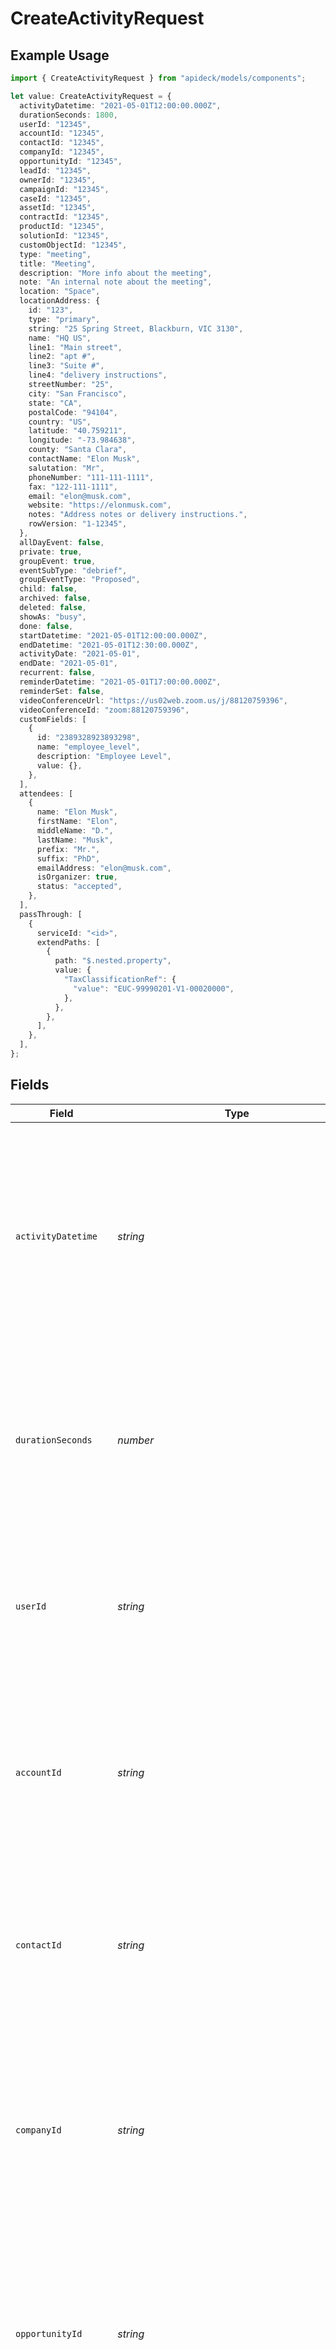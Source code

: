 # CreateActivityRequest

## Example Usage

```typescript
import { CreateActivityRequest } from "apideck/models/components";

let value: CreateActivityRequest = {
  activityDatetime: "2021-05-01T12:00:00.000Z",
  durationSeconds: 1800,
  userId: "12345",
  accountId: "12345",
  contactId: "12345",
  companyId: "12345",
  opportunityId: "12345",
  leadId: "12345",
  ownerId: "12345",
  campaignId: "12345",
  caseId: "12345",
  assetId: "12345",
  contractId: "12345",
  productId: "12345",
  solutionId: "12345",
  customObjectId: "12345",
  type: "meeting",
  title: "Meeting",
  description: "More info about the meeting",
  note: "An internal note about the meeting",
  location: "Space",
  locationAddress: {
    id: "123",
    type: "primary",
    string: "25 Spring Street, Blackburn, VIC 3130",
    name: "HQ US",
    line1: "Main street",
    line2: "apt #",
    line3: "Suite #",
    line4: "delivery instructions",
    streetNumber: "25",
    city: "San Francisco",
    state: "CA",
    postalCode: "94104",
    country: "US",
    latitude: "40.759211",
    longitude: "-73.984638",
    county: "Santa Clara",
    contactName: "Elon Musk",
    salutation: "Mr",
    phoneNumber: "111-111-1111",
    fax: "122-111-1111",
    email: "elon@musk.com",
    website: "https://elonmusk.com",
    notes: "Address notes or delivery instructions.",
    rowVersion: "1-12345",
  },
  allDayEvent: false,
  private: true,
  groupEvent: true,
  eventSubType: "debrief",
  groupEventType: "Proposed",
  child: false,
  archived: false,
  deleted: false,
  showAs: "busy",
  done: false,
  startDatetime: "2021-05-01T12:00:00.000Z",
  endDatetime: "2021-05-01T12:30:00.000Z",
  activityDate: "2021-05-01",
  endDate: "2021-05-01",
  recurrent: false,
  reminderDatetime: "2021-05-01T17:00:00.000Z",
  reminderSet: false,
  videoConferenceUrl: "https://us02web.zoom.us/j/88120759396",
  videoConferenceId: "zoom:88120759396",
  customFields: [
    {
      id: "2389328923893298",
      name: "employee_level",
      description: "Employee Level",
      value: {},
    },
  ],
  attendees: [
    {
      name: "Elon Musk",
      firstName: "Elon",
      middleName: "D.",
      lastName: "Musk",
      prefix: "Mr.",
      suffix: "PhD",
      emailAddress: "elon@musk.com",
      isOrganizer: true,
      status: "accepted",
    },
  ],
  passThrough: [
    {
      serviceId: "<id>",
      extendPaths: [
        {
          path: "$.nested.property",
          value: {
            "TaxClassificationRef": {
              "value": "EUC-99990201-V1-00020000",
            },
          },
        },
      ],
    },
  ],
};
```

## Fields

| Field                                                                                                                                                                                                                                                                                                                                                           | Type                                                                                                                                                                                                                                                                                                                                                            | Required                                                                                                                                                                                                                                                                                                                                                        | Description                                                                                                                                                                                                                                                                                                                                                     | Example                                                                                                                                                                                                                                                                                                                                                         |
| --------------------------------------------------------------------------------------------------------------------------------------------------------------------------------------------------------------------------------------------------------------------------------------------------------------------------------------------------------------- | --------------------------------------------------------------------------------------------------------------------------------------------------------------------------------------------------------------------------------------------------------------------------------------------------------------------------------------------------------------- | --------------------------------------------------------------------------------------------------------------------------------------------------------------------------------------------------------------------------------------------------------------------------------------------------------------------------------------------------------------- | --------------------------------------------------------------------------------------------------------------------------------------------------------------------------------------------------------------------------------------------------------------------------------------------------------------------------------------------------------------- | --------------------------------------------------------------------------------------------------------------------------------------------------------------------------------------------------------------------------------------------------------------------------------------------------------------------------------------------------------------- |
| `activityDatetime`                                                                                                                                                                                                                                                                                                                                              | *string*                                                                                                                                                                                                                                                                                                                                                        | :heavy_minus_sign:                                                                                                                                                                                                                                                                                                                                              | Specifies the exact date and time when the activity is scheduled to occur or has occurred. This property should be formatted as an ISO 8601 string (e.g., '2023-10-15T13:45:30Z') to ensure proper parsing and consistency across systems. It helps in organizing and tracking activities chronologically within the CRM.                                       | 2021-05-01T12:00:00.000Z                                                                                                                                                                                                                                                                                                                                        |
| `durationSeconds`                                                                                                                                                                                                                                                                                                                                               | *number*                                                                                                                                                                                                                                                                                                                                                        | :heavy_minus_sign:                                                                                                                                                                                                                                                                                                                                              | Indicates the total time span of the activity in seconds. This integer value helps in calculating the length of the activity for scheduling and reporting purposes. It is optional but useful for time management and analytics within the CRM.                                                                                                                 | 1800                                                                                                                                                                                                                                                                                                                                                            |
| `userId`                                                                                                                                                                                                                                                                                                                                                        | *string*                                                                                                                                                                                                                                                                                                                                                        | :heavy_minus_sign:                                                                                                                                                                                                                                                                                                                                              | Represents the unique identifier of the user associated with the activity. This string should correspond to a valid user ID within the CRM system, linking the activity to a specific user for accountability and tracking purposes.                                                                                                                            | 12345                                                                                                                                                                                                                                                                                                                                                           |
| `accountId`                                                                                                                                                                                                                                                                                                                                                     | *string*                                                                                                                                                                                                                                                                                                                                                        | :heavy_minus_sign:                                                                                                                                                                                                                                                                                                                                              | Denotes the unique identifier of the account related to the activity. This string should match an existing account ID in the CRM, facilitating the association of the activity with a particular customer account for better organization and retrieval.                                                                                                        | 12345                                                                                                                                                                                                                                                                                                                                                           |
| `contactId`                                                                                                                                                                                                                                                                                                                                                     | *string*                                                                                                                                                                                                                                                                                                                                                        | :heavy_minus_sign:                                                                                                                                                                                                                                                                                                                                              | Identifies the unique ID of the contact involved in the activity. This string should be a valid contact ID within the CRM, ensuring that the activity is correctly linked to a specific contact for detailed interaction history and follow-up actions.                                                                                                         | 12345                                                                                                                                                                                                                                                                                                                                                           |
| `companyId`                                                                                                                                                                                                                                                                                                                                                     | *string*                                                                                                                                                                                                                                                                                                                                                        | :heavy_minus_sign:                                                                                                                                                                                                                                                                                                                                              | The unique identifier for the company associated with this activity. This ID helps link the activity to a specific company within the CRM, facilitating organized tracking and management of company-related interactions. It should be a valid string that corresponds to an existing company record in the CRM.                                               | 12345                                                                                                                                                                                                                                                                                                                                                           |
| `opportunityId`                                                                                                                                                                                                                                                                                                                                                 | *string*                                                                                                                                                                                                                                                                                                                                                        | :heavy_minus_sign:                                                                                                                                                                                                                                                                                                                                              | The unique identifier for the opportunity linked to this activity. This property allows the activity to be associated with a specific sales opportunity, aiding in the tracking of progress and interactions related to potential deals. Ensure this ID matches an existing opportunity record in the CRM.                                                      | 12345                                                                                                                                                                                                                                                                                                                                                           |
| `leadId`                                                                                                                                                                                                                                                                                                                                                        | *string*                                                                                                                                                                                                                                                                                                                                                        | :heavy_minus_sign:                                                                                                                                                                                                                                                                                                                                              | The unique identifier for the lead connected to this activity. Use this property to associate the activity with a particular lead, which helps in managing and monitoring interactions with potential customers. The ID should be a valid string that corresponds to an existing lead record in the CRM.                                                        | 12345                                                                                                                                                                                                                                                                                                                                                           |
| `ownerId`                                                                                                                                                                                                                                                                                                                                                       | *string*                                                                                                                                                                                                                                                                                                                                                        | :heavy_minus_sign:                                                                                                                                                                                                                                                                                                                                              | The unique identifier for the user who owns or is responsible for this activity. This property is used to assign the activity to a specific user, ensuring accountability and proper management of tasks within the CRM. The ID should be a valid string that matches an existing user record.                                                                  | 12345                                                                                                                                                                                                                                                                                                                                                           |
| `campaignId`                                                                                                                                                                                                                                                                                                                                                    | *string*                                                                                                                                                                                                                                                                                                                                                        | :heavy_minus_sign:                                                                                                                                                                                                                                                                                                                                              | The unique identifier for the marketing campaign associated with this activity. This property links the activity to a specific campaign, enabling tracking of campaign-related tasks and interactions. Ensure this ID corresponds to an existing campaign record in the CRM.                                                                                    | 12345                                                                                                                                                                                                                                                                                                                                                           |
| `caseId`                                                                                                                                                                                                                                                                                                                                                        | *string*                                                                                                                                                                                                                                                                                                                                                        | :heavy_minus_sign:                                                                                                                                                                                                                                                                                                                                              | The unique identifier of the case associated with this activity. This property links the activity to a specific case within the CRM, allowing for organized tracking and management of case-related tasks. It should be a valid string that corresponds to an existing case ID in the system.                                                                   | 12345                                                                                                                                                                                                                                                                                                                                                           |
| `assetId`                                                                                                                                                                                                                                                                                                                                                       | *string*                                                                                                                                                                                                                                                                                                                                                        | :heavy_minus_sign:                                                                                                                                                                                                                                                                                                                                              | The unique identifier of the asset associated with this activity. Use this property to connect the activity to a particular asset, facilitating asset management and tracking within the CRM. Ensure the asset ID is a valid string that matches an existing asset in the database.                                                                             | 12345                                                                                                                                                                                                                                                                                                                                                           |
| `contractId`                                                                                                                                                                                                                                                                                                                                                    | *string*                                                                                                                                                                                                                                                                                                                                                        | :heavy_minus_sign:                                                                                                                                                                                                                                                                                                                                              | The unique identifier of the contract related to this activity. This property is used to associate the activity with a specific contract, aiding in the management of contract-related tasks and interactions. The contract ID should be a valid string that corresponds to an existing contract in the CRM.                                                    | 12345                                                                                                                                                                                                                                                                                                                                                           |
| `productId`                                                                                                                                                                                                                                                                                                                                                     | *string*                                                                                                                                                                                                                                                                                                                                                        | :heavy_minus_sign:                                                                                                                                                                                                                                                                                                                                              | The unique identifier of the product associated with this activity. This property links the activity to a specific product, which is useful for tracking product-related interactions and tasks. Ensure the product ID is a valid string that matches an existing product in the system.                                                                        | 12345                                                                                                                                                                                                                                                                                                                                                           |
| `solutionId`                                                                                                                                                                                                                                                                                                                                                    | *string*                                                                                                                                                                                                                                                                                                                                                        | :heavy_minus_sign:                                                                                                                                                                                                                                                                                                                                              | The unique identifier of the solution related to this activity. Use this property to associate the activity with a particular solution, which helps in managing solution-specific tasks and customer interactions. The solution ID should be a valid string that corresponds to an existing solution in the CRM.                                                | 12345                                                                                                                                                                                                                                                                                                                                                           |
| `customObjectId`                                                                                                                                                                                                                                                                                                                                                | *string*                                                                                                                                                                                                                                                                                                                                                        | :heavy_minus_sign:                                                                                                                                                                                                                                                                                                                                              | The unique identifier for a custom object associated with the activity. This ID links the activity to a specific custom object within the CRM, allowing for tailored tracking and management. If provided, it must be a valid string that corresponds to an existing custom object ID in the system.                                                            | 12345                                                                                                                                                                                                                                                                                                                                                           |
| `type`                                                                                                                                                                                                                                                                                                                                                          | [components.CreateActivityRequestType](../../models/components/createactivityrequesttype.md)                                                                                                                                                                                                                                                                    | :heavy_check_mark:                                                                                                                                                                                                                                                                                                                                              | Specifies the category or nature of the activity, such as 'call', 'meeting', or 'task'. This field is mandatory and helps in classifying the activity for better organization and retrieval within the CRM. The value must be a valid string representing one of the predefined activity types supported by the system.                                         | meeting                                                                                                                                                                                                                                                                                                                                                         |
| `title`                                                                                                                                                                                                                                                                                                                                                         | *string*                                                                                                                                                                                                                                                                                                                                                        | :heavy_minus_sign:                                                                                                                                                                                                                                                                                                                                              | A brief, descriptive title for the activity that summarizes its purpose or content. This optional field aids in quickly identifying the activity in lists and overviews. If included, it should be a concise string that effectively conveys the essence of the activity.                                                                                       | Meeting                                                                                                                                                                                                                                                                                                                                                         |
| `description`                                                                                                                                                                                                                                                                                                                                                   | *string*                                                                                                                                                                                                                                                                                                                                                        | :heavy_minus_sign:                                                                                                                                                                                                                                                                                                                                              | A detailed explanation of the activity's purpose, context, and any relevant details. This optional field provides additional context and information that can be useful for users reviewing the activity. It should be a clear and informative string that enhances understanding of the activity's role within the CRM.                                        | More info about the meeting                                                                                                                                                                                                                                                                                                                                     |
| `note`                                                                                                                                                                                                                                                                                                                                                          | *string*                                                                                                                                                                                                                                                                                                                                                        | :heavy_minus_sign:                                                                                                                                                                                                                                                                                                                                              | An internal note for additional context or remarks about the activity, visible only to CRM users. This optional field is intended for internal communication and documentation purposes. If used, it should be a string that succinctly captures any extra information or observations related to the activity.                                                 | An internal note about the meeting                                                                                                                                                                                                                                                                                                                              |
| `location`                                                                                                                                                                                                                                                                                                                                                      | *string*                                                                                                                                                                                                                                                                                                                                                        | :heavy_minus_sign:                                                                                                                                                                                                                                                                                                                                              | Specifies the venue or place where the activity will occur. This field is optional and can be left empty if the activity does not have a physical location. It helps in organizing and managing activities by providing a geographical context.                                                                                                                 | Space                                                                                                                                                                                                                                                                                                                                                           |
| `locationAddress`                                                                                                                                                                                                                                                                                                                                               | [components.LocationAddress](../../models/components/locationaddress.md)                                                                                                                                                                                                                                                                                        | :heavy_minus_sign:                                                                                                                                                                                                                                                                                                                                              | An object containing detailed address information for the activity's location. This is optional and should be used when a structured address is necessary for the activity. It enhances the location data by providing specific address components.                                                                                                             |                                                                                                                                                                                                                                                                                                                                                                 |
| `allDayEvent`                                                                                                                                                                                                                                                                                                                                                   | *boolean*                                                                                                                                                                                                                                                                                                                                                       | :heavy_minus_sign:                                                                                                                                                                                                                                                                                                                                              | Indicates whether the activity spans the entire day. Set this property to true if the activity does not have specific start and end times, allowing it to be displayed as an all-day event in the CRM calendar.                                                                                                                                                 | false                                                                                                                                                                                                                                                                                                                                                           |
| `private`                                                                                                                                                                                                                                                                                                                                                       | *boolean*                                                                                                                                                                                                                                                                                                                                                       | :heavy_minus_sign:                                                                                                                                                                                                                                                                                                                                              | Determines if the activity is visible only to the creator or specific users. Set to true to restrict access and maintain confidentiality of the activity details within the CRM system.                                                                                                                                                                         | true                                                                                                                                                                                                                                                                                                                                                            |
| `groupEvent`                                                                                                                                                                                                                                                                                                                                                    | *boolean*                                                                                                                                                                                                                                                                                                                                                       | :heavy_minus_sign:                                                                                                                                                                                                                                                                                                                                              | Specifies if the activity involves multiple participants. Use this property to categorize the activity as a group event, which may require additional coordination and resources.                                                                                                                                                                               | true                                                                                                                                                                                                                                                                                                                                                            |
| `eventSubType`                                                                                                                                                                                                                                                                                                                                                  | *string*                                                                                                                                                                                                                                                                                                                                                        | :heavy_minus_sign:                                                                                                                                                                                                                                                                                                                                              | Defines the specific subtype of the group event, providing additional context and categorization. This property helps in organizing and filtering events based on their unique characteristics within the CRM.                                                                                                                                                  | debrief                                                                                                                                                                                                                                                                                                                                                         |
| `groupEventType`                                                                                                                                                                                                                                                                                                                                                | *string*                                                                                                                                                                                                                                                                                                                                                        | :heavy_minus_sign:                                                                                                                                                                                                                                                                                                                                              | Specifies the category or nature of the group event associated with the activity. This helps in organizing and filtering activities based on event types within the CRM. Accepts any string value that represents a valid event type.                                                                                                                           | Proposed                                                                                                                                                                                                                                                                                                                                                        |
| `child`                                                                                                                                                                                                                                                                                                                                                         | *boolean*                                                                                                                                                                                                                                                                                                                                                       | :heavy_minus_sign:                                                                                                                                                                                                                                                                                                                                              | Indicates if the activity is a subordinate or dependent task of another primary activity. Useful for structuring activities hierarchically within the CRM. Accepts a boolean value: true if it is a child activity, false otherwise.                                                                                                                            | false                                                                                                                                                                                                                                                                                                                                                           |
| `archived`                                                                                                                                                                                                                                                                                                                                                      | *boolean*                                                                                                                                                                                                                                                                                                                                                       | :heavy_minus_sign:                                                                                                                                                                                                                                                                                                                                              | Determines whether the activity is stored in an archived state, making it inactive but retrievable for historical reference. This property accepts a boolean value: true if archived, false if active.                                                                                                                                                          | false                                                                                                                                                                                                                                                                                                                                                           |
| `deleted`                                                                                                                                                                                                                                                                                                                                                       | *boolean*                                                                                                                                                                                                                                                                                                                                                       | :heavy_minus_sign:                                                                                                                                                                                                                                                                                                                                              | Specifies if the activity has been marked as deleted, which typically hides it from active views but may still be recoverable. Accepts a boolean value: true if the activity is deleted, false otherwise.                                                                                                                                                       | false                                                                                                                                                                                                                                                                                                                                                           |
| `showAs`                                                                                                                                                                                                                                                                                                                                                        | [components.ShowAs](../../models/components/showas.md)                                                                                                                                                                                                                                                                                                          | :heavy_minus_sign:                                                                                                                                                                                                                                                                                                                                              | Defines the display status of the activity, such as 'busy', 'free', or other custom states. This property helps in managing visibility and scheduling within the CRM. Accepts any string that represents a valid display status.                                                                                                                                | busy                                                                                                                                                                                                                                                                                                                                                            |
| `done`                                                                                                                                                                                                                                                                                                                                                          | *boolean*                                                                                                                                                                                                                                                                                                                                                       | :heavy_minus_sign:                                                                                                                                                                                                                                                                                                                                              | Indicates whether the activity has been completed. This property helps in tracking the status of the activity within the CRM system. It accepts a boolean value: `true` if the activity is completed, and `false` otherwise.                                                                                                                                    | false                                                                                                                                                                                                                                                                                                                                                           |
| `startDatetime`                                                                                                                                                                                                                                                                                                                                                 | *string*                                                                                                                                                                                                                                                                                                                                                        | :heavy_minus_sign:                                                                                                                                                                                                                                                                                                                                              | Specifies the start date and time for the activity in ISO 8601 format (e.g., '2023-10-05T14:48:00.000Z'). This property is crucial for scheduling and organizing activities within the CRM, ensuring that all tasks are initiated at the correct time.                                                                                                          | 2021-05-01T12:00:00.000Z                                                                                                                                                                                                                                                                                                                                        |
| `endDatetime`                                                                                                                                                                                                                                                                                                                                                   | *string*                                                                                                                                                                                                                                                                                                                                                        | :heavy_minus_sign:                                                                                                                                                                                                                                                                                                                                              | Defines the end date and time for the activity, formatted in ISO 8601 (e.g., '2023-10-05T16:48:00.000Z'). This property is used to determine the duration and completion time of the activity, aiding in time management and reporting within the CRM.                                                                                                          | 2021-05-01T12:30:00.000Z                                                                                                                                                                                                                                                                                                                                        |
| `activityDate`                                                                                                                                                                                                                                                                                                                                                  | *string*                                                                                                                                                                                                                                                                                                                                                        | :heavy_minus_sign:                                                                                                                                                                                                                                                                                                                                              | Represents the specific date on which the activity is scheduled to occur, formatted as a date string (e.g., '2023-10-05'). This property is essential for daily planning and ensures that activities are logged on the correct day within the CRM system.                                                                                                       | 2021-05-01                                                                                                                                                                                                                                                                                                                                                      |
| `endDate`                                                                                                                                                                                                                                                                                                                                                       | *string*                                                                                                                                                                                                                                                                                                                                                        | :heavy_minus_sign:                                                                                                                                                                                                                                                                                                                                              | Indicates the final date by which the activity should be completed, formatted as a date string (e.g., '2023-10-05'). This property helps in setting deadlines and ensuring timely completion of activities within the CRM.                                                                                                                                      | 2021-05-01                                                                                                                                                                                                                                                                                                                                                      |
| `recurrent`                                                                                                                                                                                                                                                                                                                                                     | *boolean*                                                                                                                                                                                                                                                                                                                                                       | :heavy_minus_sign:                                                                                                                                                                                                                                                                                                                                              | Indicates whether the activity is set to repeat at regular intervals. This property is optional and should be set to true if the activity needs to recur, otherwise false. It helps in automating repetitive tasks within the CRM system.                                                                                                                       | false                                                                                                                                                                                                                                                                                                                                                           |
| `reminderDatetime`                                                                                                                                                                                                                                                                                                                                              | *string*                                                                                                                                                                                                                                                                                                                                                        | :heavy_minus_sign:                                                                                                                                                                                                                                                                                                                                              | Specifies the date and time when a reminder for the activity should be triggered. This optional property must be in ISO 8601 format (e.g., '2023-10-15T14:30:00Z') to ensure proper scheduling and timezone handling. It is used to alert users about upcoming activities.                                                                                      | 2021-05-01T17:00:00.000Z                                                                                                                                                                                                                                                                                                                                        |
| `reminderSet`                                                                                                                                                                                                                                                                                                                                                   | *boolean*                                                                                                                                                                                                                                                                                                                                                       | :heavy_minus_sign:                                                                                                                                                                                                                                                                                                                                              | Determines if a reminder is configured for the activity. This optional property should be true if a reminder is needed, otherwise false. It ensures users are notified about the activity at the specified reminder time.                                                                                                                                       | false                                                                                                                                                                                                                                                                                                                                                           |
| `videoConferenceUrl`                                                                                                                                                                                                                                                                                                                                            | *string*                                                                                                                                                                                                                                                                                                                                                        | :heavy_minus_sign:                                                                                                                                                                                                                                                                                                                                              | The URL link to join the video conference associated with the activity. This optional property should be a valid URL format and is used to facilitate virtual meetings directly from the CRM system.                                                                                                                                                            | https://us02web.zoom.us/j/88120759396                                                                                                                                                                                                                                                                                                                           |
| `videoConferenceId`                                                                                                                                                                                                                                                                                                                                             | *string*                                                                                                                                                                                                                                                                                                                                                        | :heavy_minus_sign:                                                                                                                                                                                                                                                                                                                                              | A unique identifier for the video conference session linked to the activity. This optional property helps in managing and referencing specific video conference sessions within the CRM. It should be a valid string that corresponds to the video conferencing service used.                                                                                   | zoom:88120759396                                                                                                                                                                                                                                                                                                                                                |
| `customFields`                                                                                                                                                                                                                                                                                                                                                  | [components.CreateActivityRequestCustomFields](../../models/components/createactivityrequestcustomfields.md)[]                                                                                                                                                                                                                                                  | :heavy_minus_sign:                                                                                                                                                                                                                                                                                                                                              | An array of custom fields associated with the activity, allowing for additional metadata to be stored. Each entry in the array should conform to the structure defined for custom fields, enabling flexible data extension beyond standard fields.                                                                                                              |                                                                                                                                                                                                                                                                                                                                                                 |
| `attendees`                                                                                                                                                                                                                                                                                                                                                     | [components.CreateActivityRequestAttendees](../../models/components/createactivityrequestattendees.md)[]                                                                                                                                                                                                                                                        | :heavy_minus_sign:                                                                                                                                                                                                                                                                                                                                              | An array of attendee objects representing individuals involved in the activity. Each object should contain detailed information about the attendee, such as their name and contact details. This property is optional but can be used to track who is participating in the activity.                                                                            |                                                                                                                                                                                                                                                                                                                                                                 |
| `passThrough`                                                                                                                                                                                                                                                                                                                                                   | [components.CreateActivityRequestPassThrough](../../models/components/createactivityrequestpassthrough.md)[]                                                                                                                                                                                                                                                    | :heavy_minus_sign:                                                                                                                                                                                                                                                                                                                                              | The `pass_through` property is used to send custom data or modifications specific to a service when creating or updating resources. It allows developers to include additional, service-specific information that may not be covered by standard fields. This array can contain various elements that tailor the request to meet specific service requirements. |                                                                                                                                                                                                                                                                                                                                                                 |